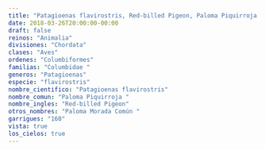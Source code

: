 ```yaml
---
title: "Patagioenas flavirostris, Red-billed Pigeon, Paloma Piquirroja "
date: 2018-03-26T20:00:00-00:00
draft: false
reinos: "Animalia"
divisiones: "Chordata"
clases: "Aves"
ordenes: "Columbiformes"
familias: "Columbidae "
generos: "Patagioenas"
especie: "flavirostris"
nombre_cientifico: "Patagioenas flavirostris"
nombre_comun: "Paloma Piquirroja "
nombre_ingles: "Red-billed Pigeon"
otros_nombres: "Paloma Morada Común "
garrigues: "160"
vista: true
los_cielos: true
---
```

